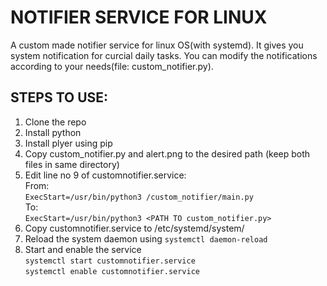 # NOTIFIER SERVICE FOR LINUX

A custom made notifier service for linux OS(with systemd). It gives you system notification for curcial daily tasks. You can modify the notifications according to your needs(file: custom_notifier.py).

## STEPS TO USE:

1. Clone the repo
2. Install python
3. Install plyer using pip
4. Copy custom_notifier.py and alert.png to the desired path (keep both files in same directory)
5. Edit line no 9 of customnotifier.service:  
    From:  
  		`ExecStart=/usr/bin/python3 /custom_notifier/main.py`  
  	To:  
  		`ExecStart=/usr/bin/python3 <PATH TO custom_notifier.py>`  
6. Copy customnotifier.service to /etc/systemd/system/
7. Reload the system daemon using `systemctl daemon-reload`
8. Start and enable the service  
     `systemctl start customnotifier.service`  
     `systemctl enable customnotifier.service`
